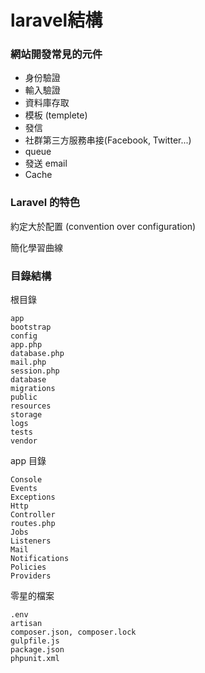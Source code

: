 
# laravel結構

### 網站開發常見的元件

  - 身份驗證
  - 輸入驗證
  - 資料庫存取
  - 模板 (templete)
  - 發信
  - 社群第三方服務串接(Facebook, Twitter...)
  - queue
  - 發送 email
  - Cache

### Laravel 的特色

約定大於配置 (convention over configuration)

簡化學習曲線

### 目錄結構
根目錄

    app
    bootstrap
    config
    app.php
    database.php
    mail.php
    session.php
    database
    migrations
    public
    resources
    storage
    logs
    tests
    vendor
    
app 目錄

    Console
    Events
    Exceptions
    Http
    Controller
    routes.php
    Jobs
    Listeners
    Mail
    Notifications
    Policies
    Providers
    
零星的檔案

    .env
    artisan
    composer.json, composer.lock
    gulpfile.js
    package.json
    phpunit.xml
